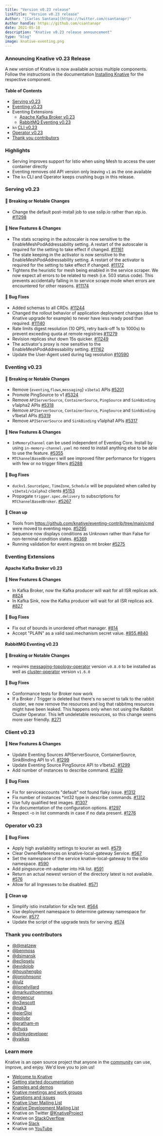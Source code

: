 ```yaml
---
title: "Version v0.23 release"
linkTitle: "Version v0.23 release"
Author: "[Carlos Santana](https://twitter.com/csantanapr)"
Author handle: https://github.com/csantanapr
date: 2021-05-18
description: "Knative v0.23 release announcement"
type: "blog"
image: knative-eventing.png
---
```



### Announcing Knative v0.23 Release

A new version of Knative is now available across multiple components.
Follow the instructions in the documentation [Installing Knative](https://knative.dev/docs/install/) for the respective component.

#### Table of Contents
- [Serving v0.23](#serving-v023)
- [Eventing v0.23](#eventing-v023)
- Eventing Extensions
    - [Apache Kafka Broker v0.23](#apache-kafka-broker-v023)
    - [RabbitMQ Eventing v0.23](#rabbitmq-eventing-v023)
- `kn` [CLI v0.23](#client-v023)
- [Operator v0.23](#operator-v023)
- [Thank you contributors](#thank-you-contributors)



### Highlights

- Serving improves support for Istio when using Mesh to access the user container directly
- Eventing removes old API version only leaving `v1` as the one available
- The `kn` CLI and Operator keeps crushing bugs in this release.



### Serving v0.23

<!-- Original notes are here: https://github.com/knative/serving/releases/tag/v0.23.0 -->

#### 🚨 Breaking or Notable Changes

- Change the default post-install job to use sslip.io rather than xip.io. [#11298](https://github.com/knative/serving/pull/11298)

#### 💫 New Features & Changes

- The stats scraping in the autoscaler is now sensitive to the EnableMeshPodAddressability setting. A restart of the autoscaler is required for the setting to take effect if changed. [#11161](https://github.com/knative/serving/pull/11161)
- The state keeping in the activator is now sensitive to the EnableMeshPodAddressability setting. A restart of the activator is required for the setting to take effect if changed. [#11172](https://github.com/knative/serving/pull/11172)
- Tightens the heuristic for mesh being enabled in the service scraper. We now expect all errors to be related to mesh (i.e. 503 status code). This prevents accidentally falling in to service scrape mode when errors are encountered for other reasons. [#11174](https://github.com/knative/serving/pull/11174)

#### 🐞 Bug Fixes

- Added schemas to all CRDs. [#11244](https://github.com/knative/serving/pull/11244)
- Changed the rollout behavior of application deployment changes (due to Knative upgrade for example) to never have less ready posd than required. [#11140](https://github.com/knative/serving/pull/11140)
- Rate limits digest resolution (10 QPS, retry back-off 1s to 1000s) to prevent exceeding quota at remote registries [#11279](https://github.com/knative/serving/pull/11279)
- Revision replicas shut down 15s quicker. [#11249](https://github.com/knative/serving/pull/11249)
- The activator's proxy is now sensitive to the EnableMeshPodAddressability setting. [#11162](https://github.com/knative/serving/pull/11162)
- Update the User-Agent used during tag resolution [#10590](https://github.com/knative/serving/pull/10590)


### Eventing v0.23

<!-- Original notes are here: https://github.com/knative/eventing/releases/tag/v0.23.1 -->

#### 🚨 Breaking or Notable Changes

- Remove {`eventing`,`flows`,`messaging`} `v1beta1` APIs [#5201](https://github.com/knative/eventing/pull/5201)
- Promote PingSource to v1 [#5324](https://github.com/knative/eventing/pull/5324)
- Remove `APIServerSource`, `ContainerSource`, `PingSource` and `SinkBinding` v1alpha2 APIs [#5318](https://github.com/knative/eventing/pull/5318)
- Remove `APIServerSource`, `ContainerSource`, `PingSource` and `SinkBinding` v1beta1 APIs [#5319](https://github.com/knative/eventing/pull/5319)
- Remove `APIServerSource` and `SinkBinding` v1alpha1 APIs [#5317](https://github.com/knative/eventing/pull/5317)

#### 💫 New Features & Changes

- `InMemoryChannel` can be used independent of Eventing Core. Install by using `in-memory-channel.yaml` no need to install anything else to be able to use the feature. [#5355](https://github.com/knative/eventing/pull/5355)
- `MTChannelBasedBrokers` will see improved filter performance for triggers with few or no trigger filters [#5288](https://github.com/knative/eventing/pull/5355)

#### 🐞 Bug Fixes

- `duckv1.SourceSpec`, `TimeZone`, `Schedule` will be populated when called by `v1beta1/v1alpha2` clients [#5153](https://github.com/knative/eventing/pull/5153)
- Propagate `trigger.spec.delivery` to subscriptions for `MTChannelBasedBroker`. [#5267](https://github.com/knative/eventing/pull/5267)



#### 🧹 Clean up

- Tools from https://github.com/knative/eventing-contrib/tree/main/cmd were moved to eventing repo. [#5295](https://github.com/knative/eventing/pull/5295)
- Sequence now displays conditions as Unknown rather than False for non-terminal condition states. [#5369](https://github.com/knative/eventing/pull/5369)
- Running validation for event ingress on mt broker [#5275](https://github.com/knative/eventing/pull/5275)


### Eventing Extensions


#### Apache Kafka Broker v0.23

<!-- Original notes are here: https://github.com/knative-sandbox/eventing-kafka-broker/releases/tag/v0.23.0 -->


#### 💫 New Features & Changes

- In Kafka Broker, now the Kafka producer will wait for all ISR replicas ack. [#824](https://github.com/knative-sandbox/eventing-kafka-broker/pull/824)
- In Kafka Sink, now the Kafka producer will wait for all ISR replicas ack. [#827](https://github.com/knative-sandbox/eventing-kafka-broker/pull/827)

#### 🐞 Bug Fixes

- Fix out of bounds in unordered offset manager. [#814](https://github.com/knative-sandbox/eventing-kafka-broker/pull/814)
- Accept "PLAIN" as a valid sasl.mechanism secret value. [#855](https://github.com/knative-sandbox/eventing-kafka-broker/pull/855),[#840](https://github.com/knative-sandbox/eventing-kafka-broker/pull/840)


#### RabbitMQ Eventing v0.23

<!-- Original notes are here: https://github.com/knative-sandbox/eventing-rabbitmq/releases/tag/v0.23.0 -->

#### 🚨 Breaking or Notable Changes

- requires [messaging-topology-operator](https://github.com/rabbitmq/messaging-topology-operator) version `v0.8.0` to be installed as well as [cluster-operator](https://github.com/rabbitmq/cluster-operator) version `v1.6.0`

#### 🐞 Bug Fixes

- Conformance tests for Broker now work
- If a Broker / Trigger is deleted but there's no secret to talk to the rabbit cluster, we now remove the resources and log that rabbitmq resources might have been leaked. This happens only when not using the Rabbit Cluster Operator. This left undeletable resources, so this change seems more user friendly. [#271](https://github.com/knative-sandbox/eventing-rabbitmq/pull/271)

### Client v0.23

<!-- Original notes are here: https://github.com/knative/client/blob/main/CHANGELOG.adoc#v0230-2021-05-18 -->

#### 💫 New Features & Changes

- Update Eventing Sources APIServerSource, ContainerSource, SinkBinding API to v1. [#1299](https://github.com/knative/client/pull/1299)
- Update Eventing Source PingSource API to v1beta2. [#1299](https://github.com/knative/client/pull/1299)
- Add number of instances to describe command. [#1289](https://github.com/knative/client/pull/1289)

#### 🐞 Bug Fixes

- Fix for serviceaccounts "default" not found flaky issue. [#1312](https://github.com/knative/client/pull/1312)
- Fix number of instances *int32 type in describe commands. [#1312](https://github.com/knative/client/pull/1312)
- Use fully qualified test images. [#1307](https://github.com/knative/client/pull/1307)
- Fix documentation of the configuration options. [#1297](https://github.com/knative/client/pull/1297)
- Respect -o in list commands in case if no data present. [#1276](https://github.com/knative/client/pull/1276)


### Operator v0.23

<!-- Original notes are here: https://github.com/knative/operator/releases/tag/v0.23.0 -->

#### 🐞 Bug Fixes

- Apply high availability settings to kourier as well. [#579](https://github.com/knative/operator/pull/579)
- Clear OwnerReferences on knative-local-gateway Service. [#567](https://github.com/knative/operator/pull/567)
- Set the namespace of the service knative-local-gateway to the istio namespace. [#590](https://github.com/knative/operator/pull/590)
- Add pingsource-mt-adapter into HA list. [#591](https://github.com/knative/operator/pull/591)
- Return an actual newest version of the directory latest is not available. [#576](https://github.com/knative/operator/pull/576)
- Allow for all Ingresses to be disabled. [#571](https://github.com/knative/operator/pull/571)

#### 🧹 Clean up

- Simplify istio installation for e2e test. [#564](https://github.com/knative/operator/pull/564)
- Use deployment namespace to determine gateway namespace for Kourier. [#577](https://github.com/knative/operator/pull/577)
- Update the script of the upgrade tests for serving. [#574](https://github.com/knative/operator/pull/574)


### Thank you contributors

- [@@matzew](https://github.com/matzew)
- [@benmoss](https://github.com/benmoss)
- [@dsimansk](https://github.com/dsimansk)
- [@eclipselu](https://github.com/eclipselu)
- [@evidolob](https://github.com/evidolob)
- [@houshengbo](https://github.com/houshengbo)
- [@jonjohnsonjr](https://github.com/jonjohnsonjr)
- [@julz](https://github.com/julz)
- [@lionelvillard](https://github.com/lionelvillard)
- [@markusthoemmes](https://github.com/markusthoemmes)
- [@mgencur](https://github.com/mgencur)
- [@n3wscott](https://github.com/n3wscott)
- [@nak3](https://github.com/nak3)
- [@pierDipi](https://github.com/pierDipi)
- [@polivbr](https://github.com/polivbr)
- [@pratham-m](https://github.com/pratham-m)
- [@rhuss](https://github.com/rhuss)
- [@slinkydeveloper](https://github.com/slinkydeveloper)
- [@vaikas](https://github.com/vaikas)



### Learn more

Knative is an open source project that anyone in the [community](https://knative.dev/community/) can use, improve, and enjoy. We'd love you to join us!

- [Welcome to Knative](https://knative.dev/docs#welcome-to-knative)
- [Getting started documentation](https://knative.dev/docs/#getting-started)
- [Samples and demos](https://knative.dev/docs#samples-and-demos)
- [Knative meetings and work groups](https://knative.dev/contributing/#working-group)
- [Questions and issues](https://knative.dev/contributing/#questions-and-issues)
- [Knative User Mailing List](https://groups.google.com/forum/#!forum/knative-users)
- [Knative Development Mailing List](https://groups.google.com/forum/#!forum/knative-dev)
- Knative on Twitter [@KnativeProject](https://twitter.com/KnativeProject)
- Knative on [StackOverflow](https://stackoverflow.com/questions/tagged/knative)
- Knative [Slack](https://slack.knative.dev)
- Knative on [YouTube](https://www.youtube.com/channel/UCq7cipu-A1UHOkZ9fls1N8A)
